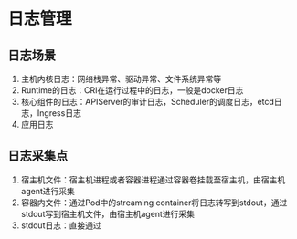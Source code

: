 # 日志管理

## 日志场景
1. 主机内核日志：网络栈异常、驱动异常、文件系统异常等
2. Runtime的日志：CRI在运行过程中的日志，一般是docker日志
3. 核心组件的日志：APIServer的审计日志，Scheduler的调度日志，etcd日志，Ingress日志
4. 应用日志

## 日志采集点
1. 宿主机文件：宿主机进程或者容器进程通过容器卷挂载至宿主机，由宿主机agent进行采集
2. 容器内文件：通过Pod中的streaming container将日志转写到stdout，通过stdout写到宿主机文件，由宿主机agent进行采集
3. stdout日志：直接通过
